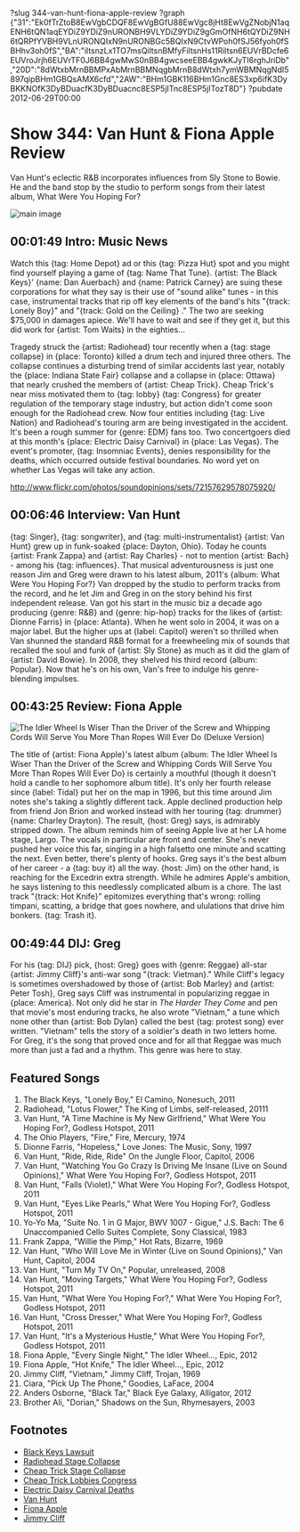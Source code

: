 ?slug 344-van-hunt-fiona-apple-review
?graph {"31":"Ek0fTrZtoB8EwVgbCDQF8EwVgBGfU88EwVgc8jHt8EwVgZNobjN1aqENH6tQN1aqEYDiZ9YDiZ9nURONBH9VLYDiZ9YDiZ9gGmOfNH6tQYDiZ9NH6tQRPfYVBH9VLnURONQIxN9nURONBGc5BQIxN9CtvWPoh0fSJ56fyoh0fSBHhv3oh0fS","BA":"iltsnzLx1TO7msQiltsnBMfyFiltsnHs11Riltsn6EUVrBDcfe6EUVroJrjh6EUVrTF0J6BB4gwMwS0nBB4gwcseeEBB4gwkKJyTI6rghJriDb","20D":"8dWtxbMrnBBMPxAbMrnBBMNqgbMrnB8dWtxh7ymWBMNqgNdI5897qipBHm1GBQsAMX6cfd","2AW":"BHm1GBK116BHm1Gnc8ES3xp6ifK3DyBKKNOfK3DyBDuacfK3DyBDuacnc8ESP5jITnc8ESP5jITozT8D"}
?pubdate 2012-06-29T00:00

# Show 344: Van Hunt & Fiona Apple Review
Van Hunt's eclectic R&B incorporates influences from Sly Stone to Bowie. He and the band stop by the studio to perform songs from their latest album, What Were You Hoping For?

![main image](https://static.soundopinions.org/images/2012/vanhunt.jpg)

## 00:01:49 Intro: Music News
Watch this {tag: Home Depot} ad or this {tag: Pizza Hut} spot and you might find yourself playing a game of {tag: Name That Tune}. {artist: The Black Keys}' {name: Dan Auerbach} and {name: Patrick Carney} are suing these corporations for what they say is their use of "sound alike" tunes - in this case, instrumental tracks that rip off key elements of the band's hits "{track: Lonely Boy}" and "{track: Gold on the Ceiling} ." The two are seeking $75,000 in damages apiece. We'll have to wait and see if they get it, but this did work for {artist: Tom Waits} in the eighties...

Tragedy struck the {artist: Radiohead} tour recently when a {tag: stage collapse} in {place: Toronto} killed a drum tech and injured three others. The collapse continues a disturbing trend of similar accidents last year, notably the {place: Indiana State Fair} collapse and a collapse in {place: Ottawa} that nearly crushed the members of {artist: Cheap Trick}. Cheap Trick's near miss motivated them to {tag: lobby} {tag: Congress} for greater regulation of the temporary stage industry, but action didn't come soon enough for the Radiohead crew. Now four entities including {tag: Live Nation} and Radiohead's touring arm are being investigated in the accident. It's been a rough summer for {genre: EDM} fans too. Two concertgoers died at this month's {place: Electric Daisy Carnival} in {place: Las Vegas}. The event's promoter, {tag: Insomniac Events}, denies responsibility for the deaths, which occurred outside festival boundaries. No word yet on whether Las Vegas will take any action.

http://www.flickr.com/photos/soundopinions/sets/72157629578075920/

## 00:06:46 Interview: Van Hunt
{tag: Singer}, {tag: songwriter}, and {tag: multi-instrumentalist} {artist: Van Hunt} grew up in funk-soaked {place: Dayton, Ohio}. Today he counts {artist: Frank Zappa} and {artist: Ray Charles} - not to mention {artist: Bach} - among his {tag: influences}. That musical adventurousness is just one reason Jim and Greg were drawn to his latest album, 2011's {album: What Were You Hoping For?} Van dropped by the studio to perform tracks from the record, and he let Jim and Greg in on the story behind his first independent release. Van got his start in the music biz a decade ago producing {genre: R&B} and {genre: hip-hop} tracks for the likes of {artist: Dionne Farris} in {place: Atlanta}. When he went solo in 2004, it was on a major label. But the higher ups at {label: Capitol} weren't so thrilled when Van shunned the standard R&B format for a freewheeling mix of sounds that recalled the soul and funk of {artist: Sly Stone} as much as it did the glam of {artist: David Bowie}. In 2008, they shelved his third record {album: Popular}. Now that he's on his own, Van's free to indulge his genre-blending impulses.

## 00:43:25 Review: Fiona Apple
![The Idler Wheel Is Wiser Than the Driver of the Screw and Whipping Cords Will Serve You More Than Ropes Will Ever Do (Deluxe Version)](https://static.soundopinions.org/assets/344/20D0.jpg)

The title of {artist: Fiona Apple}'s latest album {album: The Idler Wheel Is Wiser Than the Driver of the Screw and Whipping Cords Will Serve You More Than Ropes Will Ever Do} is certainly a mouthful (though it doesn't hold a candle to her sophomore album title). It's only her fourth release since {label: Tidal} put her on the map in 1996, but this time around Jim notes she's taking a slightly different tack. Apple declined production help from friend Jon Brion and worked instead with her touring {tag: drummer} {name: Charley Drayton}. The result, {host: Greg} says, is admirably stripped down. The album reminds him of seeing Apple live at her LA home stage, Largo. The vocals in particular are front and center. She's never pushed her voice this far, singing in a high falsetto one minute and scatting the next. Even better, there's plenty of hooks. Greg says it's the best album of her career - a {tag: buy it} all the way. {host: Jim} on the other hand, is reaching for the Excedrin extra strength. While he admires Apple's ambition, he says listening to this needlessly complicated album is a chore. The last track "{track: Hot Knife}" epitomizes everything that's wrong: rolling timpani, scatting, a bridge that goes nowhere, and ululations that drive him bonkers. {tag: Trash it}.

## 00:49:44 DIJ: Greg
For his {tag: DIJ} pick, {host: Greg} goes with {genre: Reggae} all-star {artist: Jimmy Cliff}'s anti-war song "{track: Vietman}." While Cliff's legacy is sometimes overshadowed by those of {artist: Bob Marley} and {artist: Peter Tosh}, Greg says Cliff was instrumental in popularizing reggae in {place: America}. Not only did he star in *The Harder They Come* and pen that movie's most enduring tracks, he also wrote "Vietnam," a tune which none other than {artist: Bob Dylan} called the best {tag: protest song} ever written. "Vietnam" tells the story of a soldier's death in two letters home. For Greg, it's the song that proved once and for all that Reggae was much more than just a fad and a rhythm. This genre was here to stay.


## Featured Songs
1. The Black Keys, "Lonely Boy," El Camino, Nonesuch, 2011
2. Radiohead, "Lotus Flower," The King of Limbs, self-released, 20111
3. Van Hunt, "A Time Machine is My New Girlfriend," What Were You Hoping For?, Godless Hotspot, 2011
4. The Ohio Players, "Fire," Fire, Mercury, 1974
5. Dionne Farris, "Hopeless," Love Jones: The Music, Sony, 1997
6. Van Hunt, "Ride, Ride, Ride" On the Jungle Floor, Capitol, 2006
7. Van Hunt, "Watching You Go Crazy Is Driving Me Insane (Live on Sound Opinions)," What Were You Hoping For?, Godless Hotspot, 2011
8. Van Hunt, "Falls (Violet)," What Were You Hoping For?, Godless Hotspot, 2011
9. Van Hunt, "Eyes Like Pearls," What Were You Hoping For?, Godless Hotspot, 2011
10. Yo-Yo Ma, "Suite No. 1 in G Major, BWV 1007 - Gigue," J.S. Bach: The 6 Unaccompanied Cello Suites Complete, Sony Classical, 1983
11. Frank Zappa, "Willie the Pimp," Hot Rats, Bizarre, 1969
12. Van Hunt, "Who Will Love Me in Winter (Live on Sound Opinions)," Van Hunt, Capitol, 2004
13. Van Hunt, "Turn My TV On," Popular, unreleased, 2008
14. Van Hunt, "Moving Targets," What Were You Hoping For?, Godless Hotspot, 2011
15. Van Hunt, "What Were You Hoping For?," What Were You Hoping For?, Godless Hotspot, 2011
16. Van Hunt, "Cross Dresser," What Were You Hoping For?, Godless Hotspot, 2011
17. Van Hunt, "It's a Mysterious Hustle," What Were You Hoping For?, Godless Hotspot, 2011
18. Fiona Apple, "Every Single Night," The Idler Wheel..., Epic, 2012
19. Fiona Apple, "Hot Knife," The Idler Wheel..., Epic, 2012
20. Jimmy Cliff, "Vietnam," Jimmy Cliff, Trojan, 1969
21. Ciara, "Pick Up The Phone," Goodies, LaFace, 2004
22. Anders Osborne, "Black Tar," Black Eye Galaxy, Alligator, 2012
23. Brother Ali, "Dorian," Shadows on the Sun, Rhymesayers, 2003

## Footnotes
- [Black Keys Lawsuit](http://www.billboard.com/biz/articles/news/1084983/black-keys-sue-pizza-hut-home-depot-over-copyright-infringement-in-ads)
- [Radiohead Stage Collapse](http://www.rollingstone.com/music/news/questions-linger-after-radiohead-stage-collapse-20120623)
- [Cheap Trick Stage Collapse](http://www.rollingstone.com/music/news/cheap-trick-survives-stage-collapse-in-canada-20110718)
- [Cheap Trick Lobbies Congress](http://articles.chicagotribune.com/2011-10-03/entertainment/chi-cheap-trick-lobbies-congress-band-seeks-stage-regulations-20111003_1_cheap-trick-guitarist-rick-nielsen-ferris-wheel)
- [Electric Daisy Carnival Deaths](http://www.huffingtonpost.com/2012/06/17/electric-daisy-carnival-deaths-las-vegas_n_1604573.html)
- [Van Hunt](http://vanhunt.com/)
- [Fiona Apple](http://www.fiona-apple.com/)
- [Jimmy Cliff](http://www.jimmycliff.com/)
